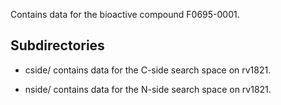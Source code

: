 Contains data for the bioactive compound F0695-0001.

## Subdirectories

- cside/ contains data for the C-side search space on rv1821.

- nside/ contains data for the N-side search space on rv1821.

